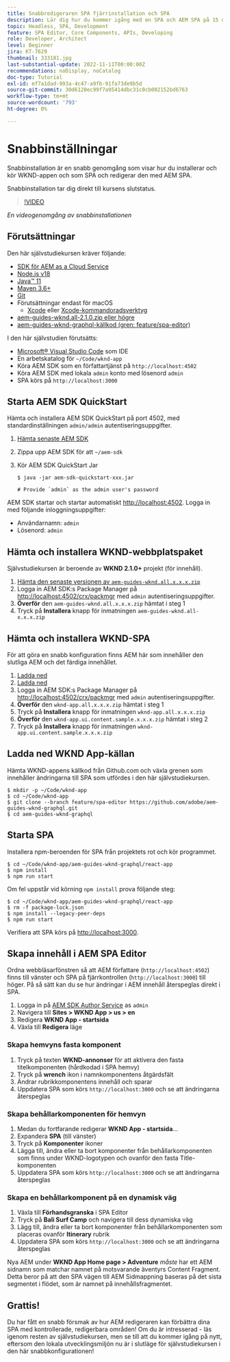 ```yaml
---
title: Snabbredigeraren SPA fjärrinstallation och SPA
description: Lär dig hur du kommer igång med en SPA och AEM SPA på 15 minuter!
topic: Headless, SPA, Development
feature: SPA Editor, Core Components, APIs, Developing
role: Developer, Architect
level: Beginner
jira: KT-7629
thumbnail: 333181.jpg
last-substantial-update: 2022-11-11T00:00:00Z
recommendations: noDisplay, noCatalog
doc-type: Tutorial
exl-id: ef7a1dad-993a-4c47-a9fb-91fa73de9b5d
source-git-commit: 30d6120ec99f7a95414dbc31c0cb002152bd6763
workflow-type: tm+mt
source-wordcount: '793'
ht-degree: 0%

---
```


# Snabbinställningar

Snabbinstallation är en snabb genomgång som visar hur du installerar och kör WKND-appen och som SPA och redigerar den med AEM SPA.

Snabbinstallation tar dig direkt till kursens slutstatus.

>[!VIDEO](https://video.tv.adobe.com/v/333181?quality=12&learn=on)

_En videogenomgång av snabbinstallationen_

## Förutsättningar

Den här självstudiekursen kräver följande:

+ [SDK för AEM as a Cloud Service](https://experienceleague.adobe.com/docs/experience-manager-learn/cloud-service/local-development-environment-set-up/aem-runtime.html?lang=en)
+ [Node.js v18](https://nodejs.org/en/)
+ [Java™ 11](https://downloads.experiencecloud.adobe.com/content/software-distribution/en/general.html)
+ [Maven 3.6+](https://maven.apache.org/)
+ [Git](https://git-scm.com/downloads)
+ Förutsättningar endast för macOS
   + [Xcode](https://developer.apple.com/xcode/) eller [Xcode-kommandoradsverktyg](https://developer.apple.com/xcode/resources/)
+ [aem-guides-wknd.all-2.1.0.zip eller högre](https://github.com/adobe/aem-guides-wknd/releases)
+ [aem-guides-wknd-graphql-källkod (gren: feature/spa-editor)](https://github.com/adobe/aem-guides-wknd-graphql/tree/feature/spa-editor)


I den här självstudien förutsätts:

+ [Microsoft® Visual Studio Code](https://visualstudio.microsoft.com/) som IDE
+ En arbetskatalog för `~/Code/wknd-app`
+ Köra AEM SDK som en författartjänst på `http://localhost:4502`
+ Köra AEM SDK med lokala `admin` konto med lösenord `admin`
+ SPA körs på `http://localhost:3000`

## Starta AEM SDK QuickStart

Hämta och installera AEM SDK QuickStart på port 4502, med standardinställningen `admin/admin` autentiseringsuppgifter.

1. [Hämta senaste AEM SDK](https://experience.adobe.com/#/downloads/content/software-distribution/en/aemcloud.html?fulltext=AEM*+SDK*&amp;orderby=%40jcr%3Acontent%2Fjcr%3AlastModified&amp;orderby.sort=desc&amp;layout=list&amp;p.offset=0&amp;p.limit=1)
1. Zippa upp AEM SDK för att `~/aem-sdk`
1. Kör AEM SDK QuickStart Jar

   ```
   $ java -jar aem-sdk-quickstart-xxx.jar
   
   # Provide `admin` as the admin user's password
   ```

AEM SDK startar och startar automatiskt [http://localhost:4502](http://localhost:4502). Logga in med följande inloggningsuppgifter:

+ Användarnamn: `admin`
+ Lösenord: `admin`

## Hämta och installera WKND-webbplatspaket

Självstudiekursen är beroende av __WKND 2.1.0+__ projekt (för innehåll).

1. [Hämta den senaste versionen av `aem-guides-wknd.all.x.x.x.zip`](https://github.com/adobe/aem-guides-wknd/releases)
1. Logga in AEM SDK:s Package Manager på [http://localhost:4502/crx/packmgr](http://localhost:4502/crx/packmgr) med `admin` autentiseringsuppgifter.
1. __Överför__ den `aem-guides-wknd.all.x.x.x.zip` hämtat i steg 1
1. Tryck på __Installera__ knapp för inmatningen `aem-guides-wknd.all-x.x.x.zip`

## Hämta och installera WKND-SPA

För att göra en snabb konfiguration finns AEM här som innehåller den slutliga AEM och det färdiga innehållet.

1. [Ladda ned ](./assets/quick-setup/wknd-app.all-1.0.0-SNAPSHOT.zip)
1. [Ladda ned ](./assets/quick-setup/wknd-app.ui.content.sample-1.0.1.zip)
1. Logga in AEM SDK:s Package Manager på [http://localhost:4502/crx/packmgr](http://localhost:4502/crx/packmgr) med `admin` autentiseringsuppgifter.
1. __Överför__ den `wknd-app.all.x.x.x.zip` hämtat i steg 1
1. Tryck på __Installera__ knapp för inmatningen `wknd-app.all.x.x.x.zip`
1. __Överför__ den `wknd-app.ui.content.sample.x.x.x.zip` hämtat i steg 2
1. Tryck på __Installera__ knapp för inmatningen `wknd-app.ui.content.sample.x.x.x.zip`

## Ladda ned WKND App-källan

Hämta WKND-appens källkod från Github.com och växla grenen som innehåller ändringarna till SPA som utfördes i den här självstudiekursen.

```
$ mkdir -p ~/Code/wknd-app
$ cd ~/Code/wknd-app
$ git clone --branch feature/spa-editor https://github.com/adobe/aem-guides-wknd-graphql.git
$ cd aem-guides-wknd-graphql
```

## Starta SPA

Installera npm-beroenden för SPA från projektets rot och kör programmet.

```
$ cd ~/Code/wknd-app/aem-guides-wknd-graphql/react-app
$ npm install
$ npm run start
```

Om fel uppstår vid körning `npm install` prova följande steg:

```
$ cd ~/Code/wknd-app/aem-guides-wknd-graphql/react-app
$ rm -f package-lock.json
$ npm install --legacy-peer-deps
$ npm run start
```

Verifiera att SPA körs på [http://localhost:3000](http://localhost:3000).

## Skapa innehåll i AEM SPA Editor

Ordna webbläsarfönstren så att AEM författare (`http://localhost:4502`) finns till vänster och SPA på fjärrkontrollen (`http://localhost:3000`) till höger. På så sätt kan du se hur ändringar i AEM innehåll återspeglas direkt i SPA.

1. Logga in på [AEM SDK Author Service](http://localhost:4502) as `admin`
1. Navigera till __Sites > WKND App > us > en__
1. Redigera __WKND App - startsida__
1. Växla till __Redigera__ läge

### Skapa hemvyns fasta komponent

1. Tryck på texten __WKND-annonser__ för att aktivera den fasta titelkomponenten (hårdkodad i SPA hemvy)
1. Tryck på __wrench__ ikon i namnkomponentens åtgärdsfält
1. Ändrar rubrikkomponentens innehåll och sparar
1. Uppdatera SPA som körs `http://localhost:3000` och se att ändringarna återspeglas

### Skapa behållarkomponenten för hemvyn

1. Medan du fortfarande redigerar __WKND App - startsida__...
1. Expandera __SPA__ (till vänster)
1. Tryck på __Komponenter__ ikoner
1. Lägga till, ändra eller ta bort komponenter från behållarkomponenten som finns under WKND-logotypen och ovanför den fasta Title-komponenten
1. Uppdatera SPA som körs `http://localhost:3000` och se att ändringarna återspeglas

### Skapa en behållarkomponent på en dynamisk väg

1. Växla till __Förhandsgranska__ i SPA Editor
1. Tryck på __Bali Surf Camp__ och navigera till dess dynamiska väg
1. Lägg till, ändra eller ta bort komponenter från behållarkomponenten som placeras ovanför __Itinerary__ rubrik
1. Uppdatera SPA som körs `http://localhost:3000` och se att ändringarna återspeglas

Nya AEM under __WKND App Home page > Adventure__ _måste_ har ett AEM sidnamn som matchar namnet på motsvarande äventyrs Content Fragment. Detta beror på att den SPA vägen till AEM Sidmappning baseras på det sista segmentet i flödet, som är namnet på innehållsfragmentet.

## Grattis!

Du har fått en snabb försmak av hur AEM redigeraren kan förbättra dina SPA med kontrollerade, redigerbara områden! Om du är intresserad - läs igenom resten av självstudiekursen, men se till att du kommer igång på nytt, eftersom den lokala utvecklingsmiljön nu är i slutläge för självstudiekursen i den här snabbkonfigurationen!
